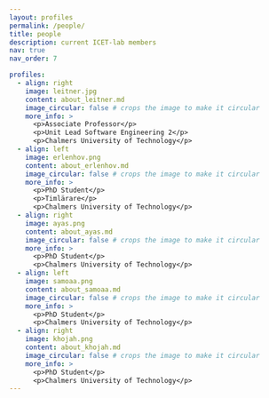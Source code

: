 ```yaml
---
layout: profiles
permalink: /people/
title: people
description: current ICET-lab members
nav: true
nav_order: 7

profiles:
  - align: right
    image: leitner.jpg
    content: about_leitner.md
    image_circular: false # crops the image to make it circular
    more_info: >
      <p>Associate Professor</p>
      <p>Unit Lead Software Engineering 2</p>
      <p>Chalmers University of Technology</p>
  - align: left
    image: erlenhov.png
    content: about_erlenhov.md
    image_circular: false # crops the image to make it circular
    more_info: >
      <p>PhD Student</p>
      <p>Timlärare</p>
      <p>Chalmers University of Technology</p>
  - align: right
    image: ayas.png
    content: about_ayas.md
    image_circular: false # crops the image to make it circular
    more_info: >
      <p>PhD Student</p>
      <p>Chalmers University of Technology</p>
  - align: left
    image: samoaa.png
    content: about_samoaa.md
    image_circular: false # crops the image to make it circular
    more_info: >
      <p>PhD Student</p>
      <p>Chalmers University of Technology</p>
  - align: right
    image: khojah.png
    content: about_khojah.md
    image_circular: false # crops the image to make it circular
    more_info: >
      <p>PhD Student</p>
      <p>Chalmers University of Technology</p>            
---
```

